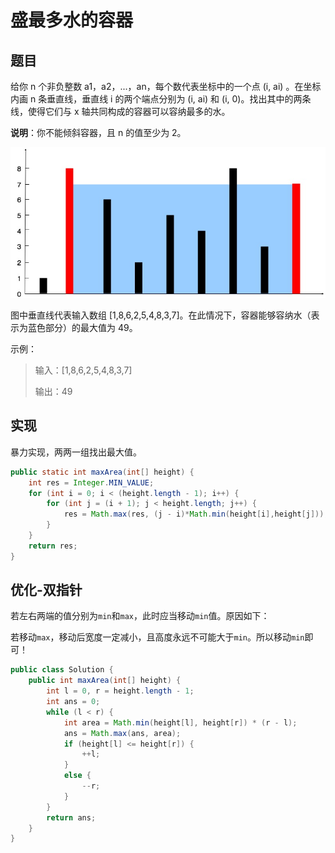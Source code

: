 # 盛最多水的容器

## 题目

给你 n 个非负整数 a1，a2，...，an，每个数代表坐标中的一个点 (i, ai) 。在坐标内画 n 条垂直线，垂直线 i 的两个端点分别为 (i, ai) 和 (i, 0)。找出其中的两条线，使得它们与 x 轴共同构成的容器可以容纳最多的水。

**说明**：你不能倾斜容器，且 n 的值至少为 2。

![](./img/11.jpg)

图中垂直线代表输入数组 [1,8,6,2,5,4,8,3,7]。在此情况下，容器能够容纳水（表示为蓝色部分）的最大值为 49。

示例：

> 输入：[1,8,6,2,5,4,8,3,7]
>
> 输出：49

## 实现

暴力实现，两两一组找出最大值。

```java
public static int maxArea(int[] height) {
    int res = Integer.MIN_VALUE;
    for (int i = 0; i < (height.length - 1); i++) {
        for (int j = (i + 1); j < height.length; j++) {
            res = Math.max(res, (j - i)*Math.min(height[i],height[j]));
        }
    }
    return res;
}
```

## 优化-双指针

若左右两端的值分别为`min`和`max`，此时应当移动`min`值。原因如下：

若移动`max`，移动后宽度一定减小，且高度永远不可能大于`min`。所以移动`min`即可！

```java
public class Solution {
    public int maxArea(int[] height) {
        int l = 0, r = height.length - 1;
        int ans = 0;
        while (l < r) {
            int area = Math.min(height[l], height[r]) * (r - l);
            ans = Math.max(ans, area);
            if (height[l] <= height[r]) {
                ++l;
            }
            else {
                --r;
            }
        }
        return ans;
    }
}
```